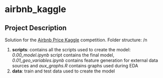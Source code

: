 # airbnb_kaggle
## Project Description
Solution for the [Airbnb Price Kaggle](https://www.kaggle.com/stevezhenghp/airbnb-price-prediction) competition. Folder structure:
/n
1. **scripts**: contains all the scripts used to create the model: *0.00_model.ipynb* script contains the final model, *0.01_geo_variables.ipynb* contains feature generation for external data sources and *aux_graphs.R* contains graphs used during EDA
2. **data**: train and test data used to create the model
